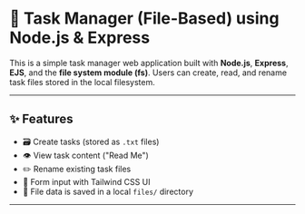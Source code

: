 # 📝 Task Manager (File-Based) using Node.js & Express

This is a simple task manager web application built with **Node.js**, **Express**, **EJS**, and the **file system module (fs)**. Users can create, read, and rename task files stored in the local filesystem.

---

## ✨ Features

- 🗃️ Create tasks (stored as `.txt` files)
- 👁️ View task content ("Read Me")
- ✏️ Rename existing task files
- 🧾 Form input with Tailwind CSS UI
- 💾 File data is saved in a local `files/` directory

---

